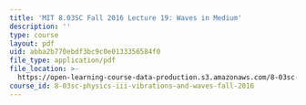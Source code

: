 ```yaml
---
title: 'MIT 8.03SC Fall 2016 Lecture 19: Waves in Medium'
description: ''
type: course
layout: pdf
uid: abba2b770ebdf3bc9c0e0133356584f0
file_type: application/pdf
file_location: >-
  https://open-learning-course-data-production.s3.amazonaws.com/8-03sc-physics-iii-vibrations-and-waves-fall-2016/abba2b770ebdf3bc9c0e0133356584f0_MIT8_03SCF16_hw_Lec19.pdf
course_id: 8-03sc-physics-iii-vibrations-and-waves-fall-2016
---
```

